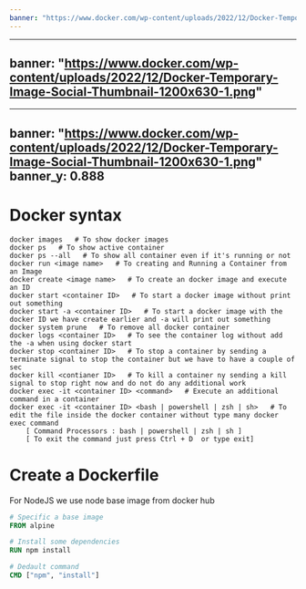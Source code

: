 ```yaml
---
banner: "https://www.docker.com/wp-content/uploads/2022/12/Docker-Temporary-Image-Social-Thumbnail-1200x630-1.png"
---
```

---
banner: "https://www.docker.com/wp-content/uploads/2022/12/Docker-Temporary-Image-Social-Thumbnail-1200x630-1.png"
---
---
banner: "https://www.docker.com/wp-content/uploads/2022/12/Docker-Temporary-Image-Social-Thumbnail-1200x630-1.png"
banner_y: 0.888
---

# Docker syntax
```shell
docker images   # To show docker images
docker ps   # To show active container
docker ps --all   # To show all container even if it's running or not
docker run <image name>   # To creating and Running a Container from an Image
docker create <image name>   # To create an docker image and execute an ID
docker start <container ID>   # To start a docker image without print out something
docker start -a <container ID>   # To start a docker image with the docker ID we have create earlier and -a will print out something
docker system prune   # To remove all docker container
docker logs <container ID>   # To see the container log without add the -a when using docker start
docker stop <container ID>   # To stop a container by sending a terminate signal to stop the container but we have to have a couple of sec 
docker kill <contianer ID>   # To kill a container ny sending a kill signal to stop right now and do not do any additional work
docker exec -it <container ID> <command>   # Execute an additional command in a container
docker exec -it <container ID> <bash | powershell | zsh | sh>   # To edit the file inside the docker container without type many docker exec command
	[ Command Processors : bash | powershell | zsh | sh ]
	[ To exit the command just press Ctrl + D  or type exit]

```

# Create a Dockerfile

For NodeJS we use node base image from docker hub

```Dockerfile
# Specific a base image
FROM alpine

# Install some dependencies
RUN npm install

# Dedault command
CMD ["npm", "install"]
```
